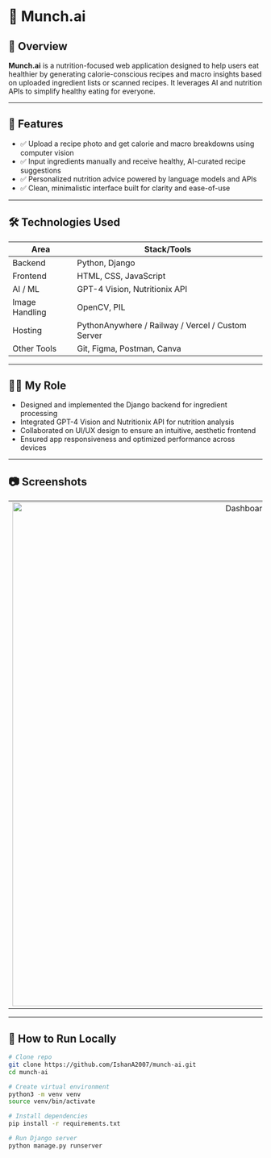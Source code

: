 # 🥗 Munch.ai

## 📌 Overview
**Munch.ai** is a nutrition-focused web application designed to help users eat healthier by generating calorie-conscious recipes and macro insights based on uploaded ingredient lists or scanned recipes. It leverages AI and nutrition APIs to simplify healthy eating for everyone.

---

## 🚀 Features
- ✅ Upload a recipe photo and get calorie and macro breakdowns using computer vision  
- ✅ Input ingredients manually and receive healthy, AI-curated recipe suggestions  
- ✅ Personalized nutrition advice powered by language models and APIs  
- ✅ Clean, minimalistic interface built for clarity and ease-of-use

---

## 🛠️ Technologies Used

| Area            | Stack/Tools                                           |
|-----------------|-------------------------------------------------------|
| Backend         | Python, Django                                        |
| Frontend        | HTML, CSS, JavaScript                                 |
| AI / ML         | GPT-4 Vision, Nutritionix API                         |
| Image Handling  | OpenCV, PIL                                           |
| Hosting         | PythonAnywhere / Railway / Vercel / Custom Server     |
| Other Tools     | Git, Figma, Postman, Canva                            |

---

## 👨‍💻 My Role

- Designed and implemented the Django backend for ingredient processing  
- Integrated GPT-4 Vision and Nutritionix API for nutrition analysis  
- Collaborated on UI/UX design to ensure an intuitive, aesthetic frontend  
- Ensured app responsiveness and optimized performance across devices  

---

## 📷 Screenshots

<table>
  <tr>
    <td align="center">
      <img src="home.png" width="1000" alt="Dashboard screenshot" /><br/>
    </td>
    <td align="center">
      <img src="ingredients.png" width="1000" alt="Gradebook screenshot" /><br/>
    </td>
  </tr>
</table>

---

## 🧪 How to Run Locally

```bash
# Clone repo
git clone https://github.com/IshanA2007/munch-ai.git
cd munch-ai

# Create virtual environment
python3 -m venv venv
source venv/bin/activate

# Install dependencies
pip install -r requirements.txt

# Run Django server
python manage.py runserver
